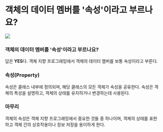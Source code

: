 # 객체의 데이터 멤버를 '속성'이라고 부르나요?

![](https://velog.velcdn.com/images/chrios99/post/644d3fee-2dbc-45be-9cdb-dc9262208e00/image.png)
### 객체의 데이터 멤버를 '속성'이라고 부르나요?
답은 **YES**다. 
객체 지향 프로그래밍에서 객체의 데이터 멤버를 보통 속성이라고 부른다.

### 속성(Property)
속성은 클래스 내부에 정의되며, 해당 클래스의 모든 객체가 속성을 공유한다. 
속성은 객체의 특성을 설명하고, 객체의 상태를 유지하거나 변경하는데 사용된다.

### 마무리
객체의 속성은 객체 지향 프로그래밍에서 중요한 것들 중 하나이며, 객체의 상태를 표현하고 객체 간의 상호작용이나 정보 저장을 용이하게 한다.
